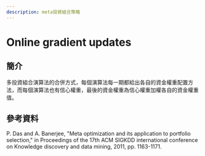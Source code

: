 ```yaml
---
description: meta投資組合策略
---
```


# Online gradient updates

## 簡介

多投資組合演算法的合併方式，每個演算法每一期都給出各自的資金權重配置方法，而每個演算法也有信心權重，最後的資金權重為信心權重加權各自的資金權重值。

## 參考資料

P. Das and A. Banerjee, "Meta optimization and its application to portfolio selection," in Proceedings of the 17th ACM SIGKDD international conference on Knowledge discovery and data mining, 2011, pp. 1163-1171.
